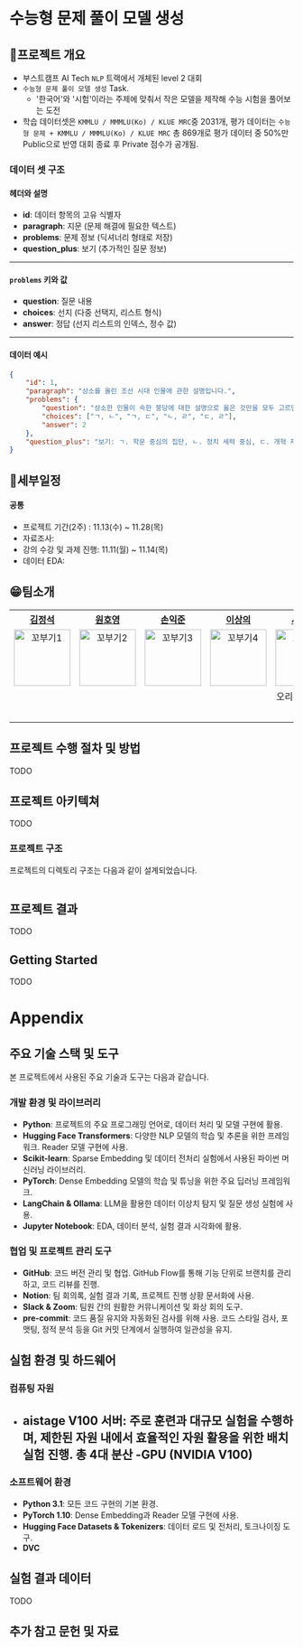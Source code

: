 # 수능형 문제 풀이 모델 생성

## 📕프로젝트 개요

- 부스트캠프 AI Tech `NLP` 트랙에서 개체된 level 2 대회
- `수능형 문제 풀이 모델 생성` Task.
  - '한국어'와 '시험'이라는 주제에 맞춰서 작은 모델을 제작해 수능 시험을 풀어보는 도전
- 학습 데이터셋은 `KMMLU / MMMLU(Ko) / KLUE MRC`중 2031개, 평가 데이터는 `수능형 문제 + KMMLU / MMMLU(Ko) / KLUE MRC` 총 869개로 평가 데이터 중 50%만 Public으로 반영 대회 종료 후 Private 점수가 공개됨.

### 데이터 셋 구조
#### 헤더와 설명
- **id**: 데이터 항목의 고유 식별자
- **paragraph**: 지문 (문제 해결에 필요한 텍스트)
- **problems**: 문제 정보 (딕셔너리 형태로 저장)
- **question_plus**: 보기 (추가적인 질문 정보)

---

#### `problems` 키와 값
- **question**: 질문 내용
- **choices**: 선지 (다중 선택지, 리스트 형식)
- **answer**: 정답 (선지 리스트의 인덱스, 정수 값)

---

#### 데이터 예시
```json
{
    "id": 1,
    "paragraph": "상소를 올린 조선 시대 인물에 관한 설명입니다.",
    "problems": {
        "question": "상소한 인물이 속한 붕당에 대한 설명으로 옳은 것만을 모두 고르면?",
        "choices": ["ㄱ, ㄴ", "ㄱ, ㄷ", "ㄴ, ㄹ", "ㄷ, ㄹ"],
        "answer": 2
    },
    "question_plus": "보기: ㄱ. 학문 중심의 집단, ㄴ. 정치 세력 중심, ㄷ. 개혁 지향적, ㄹ. 보수적"
}

```
## 📆세부일정

#### 공통

- 프로젝트 기간(2주) : 11.13(수) ~ 11.28(목)
- 자료조사: 
- 강의 수강 및 과제 진행: 11.11(월) ~ 11.14(목)
- 데이터 EDA: 

## 😁팀소개

<table style="width: 100%; text-align: center;">
  <tr>
    <th><a href="https://github.com/privetin">김정석</a></th>
    <th><a href="https://github.com/WHY1862">원호영</a></th>
    <th><a href="https://github.com/son0179">손익준</a></th>
    <th><a href="https://github.com/LeSaUi">이상의</a></th>
    <th><a href="https://github.com/jduck301">서재덕</a></th>
  </tr>
  <tr>
    <td style="text-align: center; vertical-align: middle;"><img src="./docs/image/README/꼬부기1.png" alt="꼬부기1" width="100" height="100"></td>
    <td style="text-align: center; vertical-align: middle;"><img src="./docs/image/README/꼬부기2.png" alt="꼬부기2" width="100" height="100"></td>
    <td style="text-align: center; vertical-align: middle;"><img src="./docs/image/README/꼬부기3.png" alt="꼬부기3" width="100" height="100"></td>
    <td style="text-align: center; vertical-align: middle;"><img src="./docs/image/README/꼬부기4.png" alt="꼬부기4" width="100" height="100"></td>
    <td style="text-align: center; vertical-align: middle;"><img src="./docs/image/README/꼬부기6.png" alt="꼬부기6" width="100" height="100"></td>
  </tr>
  <tr>
    <td> </td>
    <td> </td>
    <td> </td>
    <td> </td>
    <td>오리는 꽥꽥 재덕</td>
  </tr>
   <tr>
    <td> </td>
    <td> </td>
    <td> </td>
    <td> </td>
    <td> </td>
    <td> </td>
  </tr>
</table>

## 프로젝트 수행 절차 및 방법
TODO

## 프로젝트 아키텍쳐
TODO
### 프로젝트 구조
프로젝트의 디렉토리 구조는 다음과 같이 설계되었습니다.

```text
```

## 프로젝트 결과
 TODO

## Getting Started
 TODO


# Appendix
## 주요 기술 스택 및 도구

본 프로젝트에서 사용된 주요 기술과 도구는 다음과 같습니다.

### 개발 환경 및 라이브러리

- **Python**: 프로젝트의 주요 프로그래밍 언어로, 데이터 처리 및 모델 구현에 활용.
- **Hugging Face Transformers**: 다양한 NLP 모델의 학습 및 추론을 위한 프레임워크. Reader 모델 구현에 사용.
- **Scikit-learn**: Sparse Embedding 및 데이터 전처리 실험에서 사용된 파이썬 머신러닝 라이브러리.
- **PyTorch**: Dense Embedding 모델의 학습 및 튜닝을 위한 주요 딥러닝 프레임워크.
- **LangChain & Ollama**: LLM을 활용한 데이터 이상치 탐지 및 질문 생성 실험에 사용.
- **Jupyter Notebook**: EDA, 데이터 분석, 실험 결과 시각화에 활용.

### 협업 및 프로젝트 관리 도구

- **GitHub**: 코드 버전 관리 및 협업. GitHub Flow를 통해 기능 단위로 브랜치를 관리하고, 코드 리뷰를 진행.
- **Notion**: 팀 회의록, 실험 결과 기록, 프로젝트 진행 상황 문서화에 사용.
- **Slack & Zoom**: 팀원 간의 원활한 커뮤니케이션 및 화상 회의 도구.
- **pre-commit**: 코드 품질 유지와 자동화된 검사를 위해 사용. 코드 스타일 검사, 포맷팅, 정적 분석 등을 Git 커밋 단계에서 실행하여 일관성을 유지.

## 실험 환경 및 하드웨어

### 컴퓨팅 자원
- **aistage V100 서버**: 주로 훈련과 대규모 실험을 수행하며, 제한된 자원 내에서 효율적인 자원 활용을 위한 배치 실험 진행. 총 4대 분산
    -**GPU (NVIDIA V100)**
    - 

### 소프트웨어 환경

- **Python 3.1**: 모든 코드 구현의 기본 환경.
- **PyTorch 1.10**: Dense Embedding과 Reader 모델 구현에 사용.
- **Hugging Face Datasets & Tokenizers**: 데이터 로드 및 전처리, 토크나이징 도구.
- **DVC**

## 실험 결과 데이터
TODO

## 추가 참고 문헌 및 자료
